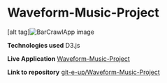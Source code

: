 # Waveform-Music-Project

[alt tag]<img src= "/img/waveform.png" alt= 'BarCrawlApp image'>

**Technologies used**
D3.js

**Live Application**
<a href="http://git-e-up.github.io/Waveform-Music-Project/" target="_blank">Waveform-Music-Project</a>

**Link to repository**
<a href="https://github.com/git-e-up/Waveform-Music-Project/tree/master" target="_blank">git-e-up/Waveform-Music-Project</a>
